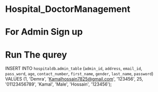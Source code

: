 # Hospital_DoctorManagement
# For Admin Sign up
# Run The qurey 
  INSERT INTO `hospitaldb`.`admin_table` (`admin_id`, `address`, `email_id`, `pass_word`, `age`, `contact_number`, `first_name`, `gender`, `last_name`, `password`) VALUES (1, 'Demra', 'Kamalhossain7825@gmail.com', '123456', 25, '01123456789', 'Kamal', 'Male', 'Hossain', '123456');
